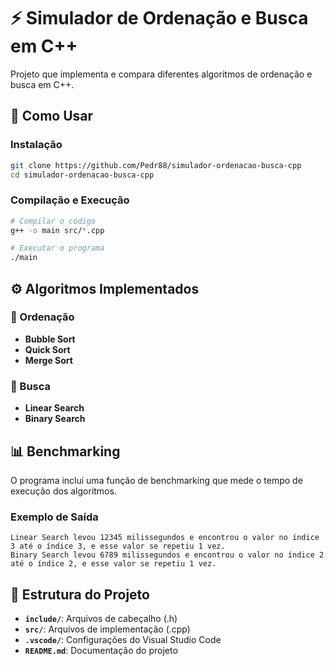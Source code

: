 # ⚡ Simulador de Ordenação e Busca em C++

Projeto que implementa e compara diferentes algoritmos de ordenação e busca em C++.

## 🚀 Como Usar

### Instalação
```bash
git clone https://github.com/Pedr88/simulador-ordenacao-busca-cpp
cd simulador-ordenacao-busca-cpp
```

### Compilação e Execução
```bash
# Compilar o código
g++ -o main src/*.cpp

# Executar o programa
./main
```

## ⚙️ Algoritmos Implementados

### 📌 Ordenação
- **Bubble Sort**
- **Quick Sort**
- **Merge Sort**

### 🔎 Busca
- **Linear Search**
- **Binary Search**

## 📊 Benchmarking

O programa inclui uma função de benchmarking que mede o tempo de execução dos algoritmos.

### Exemplo de Saída
```plaintext
Linear Search levou 12345 milissegundos e encontrou o valor no índice 3 até o índice 3, e esse valor se repetiu 1 vez.
Binary Search levou 6789 milissegundos e encontrou o valor no índice 2 até o índice 2, e esse valor se repetiu 1 vez.
```

## 📂 Estrutura do Projeto
- **`include/`**: Arquivos de cabeçalho (.h)
- **`src/`**: Arquivos de implementação (.cpp)
- **`.vscode/`**: Configurações do Visual Studio Code
- **`README.md`**: Documentação do projeto
